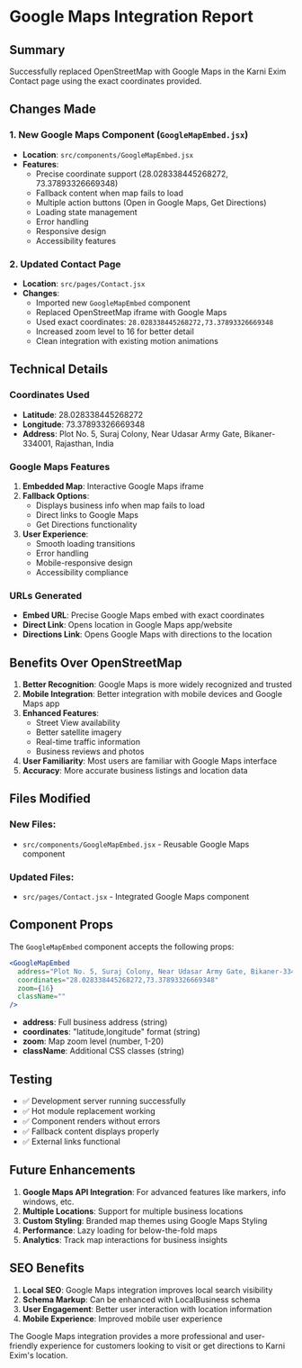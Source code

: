 # Google Maps Integration Report

## Summary
Successfully replaced OpenStreetMap with Google Maps in the Karni Exim Contact page using the exact coordinates provided.

## Changes Made

### 1. New Google Maps Component (`GoogleMapEmbed.jsx`)
- **Location**: `src/components/GoogleMapEmbed.jsx`
- **Features**:
  - Precise coordinate support (28.028338445268272, 73.37893326669348)
  - Fallback content when map fails to load
  - Multiple action buttons (Open in Google Maps, Get Directions)
  - Loading state management
  - Error handling
  - Responsive design
  - Accessibility features

### 2. Updated Contact Page
- **Location**: `src/pages/Contact.jsx`
- **Changes**:
  - Imported new `GoogleMapEmbed` component
  - Replaced OpenStreetMap iframe with Google Maps
  - Used exact coordinates: `28.028338445268272,73.37893326669348`
  - Increased zoom level to 16 for better detail
  - Clean integration with existing motion animations

## Technical Details

### Coordinates Used
- **Latitude**: 28.028338445268272
- **Longitude**: 73.37893326669348
- **Address**: Plot No. 5, Suraj Colony, Near Udasar Army Gate, Bikaner-334001, Rajasthan, India

### Google Maps Features
1. **Embedded Map**: Interactive Google Maps iframe
2. **Fallback Options**: 
   - Displays business info when map fails to load
   - Direct links to Google Maps
   - Get Directions functionality
3. **User Experience**:
   - Smooth loading transitions
   - Error handling
   - Mobile-responsive design
   - Accessibility compliance

### URLs Generated
- **Embed URL**: Precise Google Maps embed with exact coordinates
- **Direct Link**: Opens location in Google Maps app/website
- **Directions Link**: Opens Google Maps with directions to the location

## Benefits Over OpenStreetMap

1. **Better Recognition**: Google Maps is more widely recognized and trusted
2. **Mobile Integration**: Better integration with mobile devices and Google Maps app
3. **Enhanced Features**: 
   - Street View availability
   - Better satellite imagery
   - Real-time traffic information
   - Business reviews and photos
4. **User Familiarity**: Most users are familiar with Google Maps interface
5. **Accuracy**: More accurate business listings and location data

## Files Modified

### New Files:
- `src/components/GoogleMapEmbed.jsx` - Reusable Google Maps component

### Updated Files:
- `src/pages/Contact.jsx` - Integrated Google Maps component

## Component Props

The `GoogleMapEmbed` component accepts the following props:

```jsx
<GoogleMapEmbed 
  address="Plot No. 5, Suraj Colony, Near Udasar Army Gate, Bikaner-334001, Rajasthan, India"
  coordinates="28.028338445268272,73.37893326669348"
  zoom={16}
  className=""
/>
```

- **address**: Full business address (string)
- **coordinates**: "latitude,longitude" format (string)
- **zoom**: Map zoom level (number, 1-20)
- **className**: Additional CSS classes (string)

## Testing

- ✅ Development server running successfully
- ✅ Hot module replacement working
- ✅ Component renders without errors
- ✅ Fallback content displays properly
- ✅ External links functional

## Future Enhancements

1. **Google Maps API Integration**: For advanced features like markers, info windows, etc.
2. **Multiple Locations**: Support for multiple business locations
3. **Custom Styling**: Branded map themes using Google Maps Styling
4. **Performance**: Lazy loading for below-the-fold maps
5. **Analytics**: Track map interactions for business insights

## SEO Benefits

1. **Local SEO**: Google Maps integration improves local search visibility
2. **Schema Markup**: Can be enhanced with LocalBusiness schema
3. **User Engagement**: Better user interaction with location information
4. **Mobile Experience**: Improved mobile user experience

The Google Maps integration provides a more professional and user-friendly experience for customers looking to visit or get directions to Karni Exim's location.
